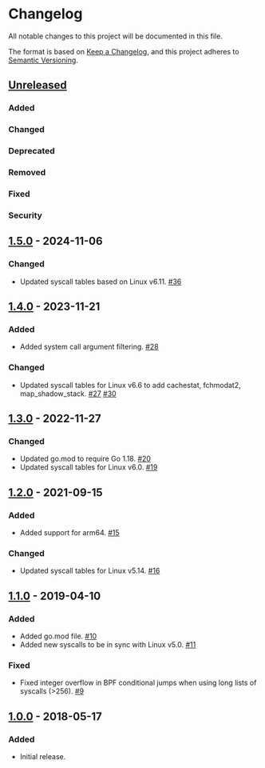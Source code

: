 # Changelog
All notable changes to this project will be documented in this file.

The format is based on [Keep a Changelog](https://keepachangelog.com/en/1.0.0/),
and this project adheres to [Semantic Versioning](https://semver.org/spec/v2.0.0.html).

## [Unreleased]

### Added

### Changed

### Deprecated

### Removed

### Fixed

### Security

## [1.5.0] - 2024-11-06

### Changed

- Updated syscall tables based on Linux v6.11. [#36](https://github.com/elastic/go-seccomp-bpf/pull/36)
 
## [1.4.0] - 2023-11-21

### Added

- Added system call argument filtering. [#28](https://github.com/elastic/go-seccomp-bpf/pull/28)

### Changed

- Updated syscall tables for Linux v6.6 to add cachestat, fchmodat2, map_shadow_stack. [#27](https://github.com/elastic/go-seccomp-bpf/pull/27) [#30](https://github.com/elastic/go-seccomp-bpf/pull/30)

## [1.3.0] - 2022-11-27

### Changed

- Updated go.mod to require Go 1.18. [#20](https://github.com/elastic/go-seccomp-bpf/pull/20)
- Updated syscall tables for Linux v6.0. [#19](https://github.com/elastic/go-seccomp-bpf/pull/19)

## [1.2.0] - 2021-09-15

### Added

- Added support for arm64. [#15](https://github.com/elastic/go-seccomp-bpf/pull/15)

### Changed

- Updated syscall tables for Linux v5.14. [#16](https://github.com/elastic/go-seccomp-bpf/pull/16)

## [1.1.0] - 2019-04-10

### Added
- Added go.mod file. [#10](https://github.com/elastic/go-seccomp-bpf/pull/10)
- Added new syscalls to be in sync with Linux v5.0. [#11](https://github.com/elastic/go-seccomp-bpf/pull/11)

### Fixed
- Fixed integer overflow in BPF conditional jumps when using long lists of
  syscalls (>256). [#9](https://github.com/elastic/go-seccomp-bpf/pull/9)

## [1.0.0] - 2018-05-17

### Added
- Initial release.

[Unreleased]: https://github.com/elastic/go-seccomp-bpf/compare/v1.5.0...HEAD
[1.5.0]: https://github.com/elastic/go-seccomp-bpf/releases/v1.5.0
[1.4.0]: https://github.com/elastic/go-seccomp-bpf/releases/v1.4.0
[1.3.0]: https://github.com/elastic/go-seccomp-bpf/releases/v1.3.0
[1.2.0]: https://github.com/elastic/go-seccomp-bpf/releases/v1.2.0
[1.1.0]: https://github.com/elastic/go-seccomp-bpf/releases/v1.1.0
[1.0.0]: https://github.com/elastic/go-seccomp-bpf/releases/v1.0.0
